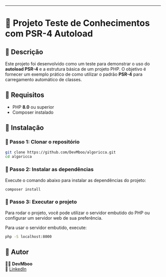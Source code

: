 
---

# 📌 Projeto Teste de Conhecimentos com PSR-4 Autoload  

## 📌 Descrição  

Este projeto foi desenvolvido como um teste para demonstrar o uso do **autoload PSR-4** e a estrutura básica de um projeto PHP. O objetivo é fornecer um exemplo prático de como utilizar o padrão **PSR-4** para carregamento automático de classes.  

## 📌 Requisitos  

- PHP **8.0** ou superior  
- Composer instalado  

## 📌 Instalação  

### 🚀 Passo 1: Clonar o repositório  

```sh
git clone https://github.com/DevMboo/algoricca.git  
cd algoricca  
```

### 🚀 Passo 2: Instalar as dependências  

Execute o comando abaixo para instalar as dependências do projeto:  

```sh
composer install  
```

### 🚀 Passo 3: Executar o projeto  

Para rodar o projeto, você pode utilizar o servidor embutido do PHP ou configurar um servidor web de sua preferência.  

Para usar o servidor embutido, execute:  

```sh
php -S localhost:8000  
```

## 📌 Autor  

👨‍💻 **DevMboo**  
🔗 [LinkedIn](https://www.linkedin.com/in/luan-chaves/)  
